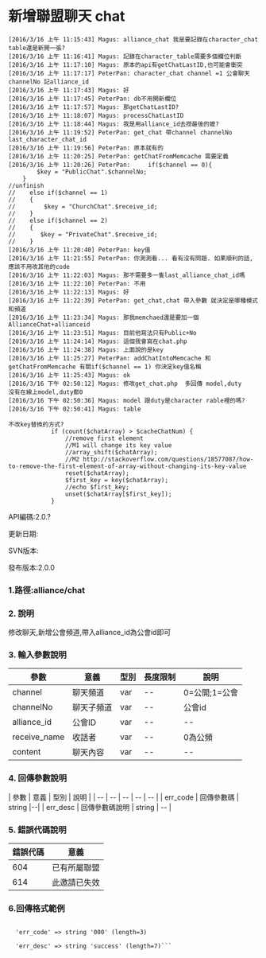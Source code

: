 # 新增聯盟聊天 chat



```
[2016/3/16 上午 11:15:43] Magus: alliance_chat 我是要記錄在character_chat table還是新開一張?
[2016/3/16 上午 11:16:41] Magus: 記錄在character_table需要多個欄位判斷
[2016/3/16 上午 11:17:10] Magus: 原本的api有getChatLastID,也可能會衝突
[2016/3/16 上午 11:17:17] PeterPan: character_chat channel =1 公會聊天 channelNo 記alliance_id
[2016/3/16 上午 11:17:43] Magus: 好
[2016/3/16 上午 11:17:45] PeterPan: db不用開新欄位
[2016/3/16 上午 11:17:57] Magus: 那getChatLastID?
[2016/3/16 上午 11:18:07] Magus: processChatLastID
[2016/3/16 上午 11:18:44] Magus: 我是用alliance_id去撈最後的嬤?
[2016/3/16 上午 11:19:52] PeterPan: get_chat 帶channel channelNo last_character_chat_id
[2016/3/16 上午 11:19:56] PeterPan: 原本就有的
[2016/3/16 上午 11:20:25] PeterPan: getChatFromMemcache 需要定義
[2016/3/16 上午 11:20:26] PeterPan:     if($channel == 0){ 
        $key = "PublicChat".$channelNo;
    }
//unfinish    
//    else if($channel == 1)
//    {
//        $key = "ChurchChat".$receive_id;
//    }
//    else if($channel == 2)
//    {
//       $key = "PrivateChat".$receive_id;
//    }
[2016/3/16 上午 11:20:40] PeterPan: key值
[2016/3/16 上午 11:21:55] PeterPan: 你測測看... 看有沒有問題. 如果順利的話,應該不用改其他的code
[2016/3/16 上午 11:22:03] Magus: 那不需要多一隻last_alliance_chat_id嗎
[2016/3/16 上午 11:22:10] PeterPan: 不用
[2016/3/16 上午 11:22:13] Magus: 好
[2016/3/16 上午 11:22:39] PeterPan: get_chat,chat 帶入參數 就決定是哪種模式 和頻道
[2016/3/16 上午 11:23:34] Magus: 那我memchaed還是要加一個AllianceChat+allianceid
[2016/3/16 上午 11:23:51] Magus: 目前他寫法只有Public+No
[2016/3/16 上午 11:24:14] Magus: 這個我會寫在chat.php
[2016/3/16 上午 11:24:38] Magus: 上面說的是key
[2016/3/16 上午 11:25:27] PeterPan: addChatIntoMemcache 和 getChatFromMemcache 有關if($channel == 1) 你決定key值名稱
[2016/3/16 上午 11:25:43] Magus: ok
[2016/3/16 下午 02:50:12] Magus: 修改get_chat.php  多回傳 model,duty
沒有在線上model,duty都0
[2016/3/16 下午 02:50:36] Magus: model 跟duty是character rable裡的嗎?
[2016/3/16 下午 02:50:41] Magus: table
```

```
不改key替換的方式?
            if (count($chatArray) > $cacheChatNum) {
                //remove first element
                //M1 will change its key value
                //array_shift($chatArray);
                //M2 http://stackoverflow.com/questions/18577087/how-to-remove-the-first-element-of-array-without-changing-its-key-value
                reset($chatArray);
                $first_key = key($chatArray);
                //echo $first_key;
                unset($chatArray[$first_key]);
            }
```






API編碼:2.0.?





更新日期:

> 

SVN版本:

> 

發布版本:2.0.0
### 1.路徑:alliance/chat

### 2. 說明
修改聊天,新增公會頻道,帶入alliance_id為公會id即可
### 3. 輸入參數說明
| 參數 | 意義 | 型別 |長度限制| 說明 |
| -- | -- | -- | -- | -- |
|channel |聊天頻道|var|--|0=公開;1=公會|
|channelNo|聊天子頻道|var|--|公會id|
|alliance_id|公會ID|var|--|--|
|receive_name|收話者|var|--|0為公頻|
|content|聊天內容|var|--|--|




### 4. 回傳參數說明
| 參數 | 意義 | 型別 | 說明 |
| -- | -- | -- | -- | -- |
| err_code | 回傳參數碼 | string |--|
| err_desc | 回傳參數碼說明 | string | -- |




### 5. 錯誤代碼說明
|錯誤代碼|意義|
|--|--|
|604|已有所屬聯盟|
|614|此邀請已失效|

### 6.回傳格式範例

```array (size=2)

  'err_code' => string '000' (length=3)
  
  'err_desc' => string 'success' (length=7)```

